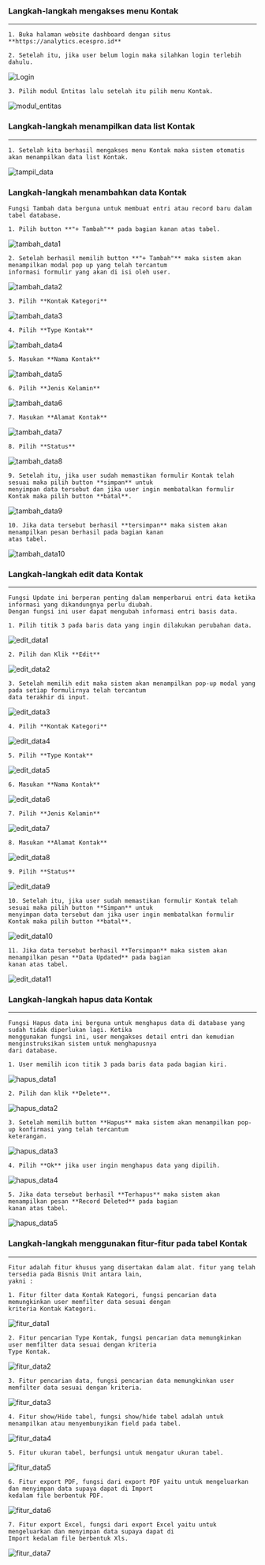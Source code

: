 ### __Langkah-langkah mengakses menu Kontak__
---
```
1. Buka halaman website dashboard dengan situs **https://analytics.ecespro.id**
```

```
2. Setelah itu, jika user belum login maka silahkan login terlebih dahulu.
```
![Login](../../static/img/Kontak/1.png)

```
3. Pilih modul Entitas lalu setelah itu pilih menu Kontak.
```
![modul_entitas](../../static/img/Kontak/2.png)


### __Langkah-langkah menampilkan data list Kontak__
---

```
1. Setelah kita berhasil mengakses menu Kontak maka sistem otomatis akan menampilkan data list Kontak.
```
![tampil_data](../../static/img/Kontak/3.png)


### __Langkah-langkah menambahkan data Kontak__
```
Fungsi Tambah data berguna untuk membuat entri atau record baru dalam tabel database. 
```
```
1. Pilih button **"+ Tambah"** pada bagian kanan atas tabel.
```
![tambah_data1](../../static/img/Kontak/4.png)
```
2. Setelah berhasil memilih button **"+ Tambah"** maka sistem akan menampilkan modal pop up yang telah tercantum 
informasi formulir yang akan di isi oleh user.
```
![tambah_data2](../../static/img/Kontak/5.png)
```
3. Pilih **Kontak Kategori**
```
![tambah_data3](../../static/img/Kontak/6.png)
```
4. Pilih **Type Kontak**
```
![tambah_data4](../../static/img/Kontak/7.png)
```
5. Masukan **Nama Kontak**
```
![tambah_data5](../../static/img/Kontak/8.png)
```
6. Pilih **Jenis Kelamin**
```
![tambah_data6](../../static/img/Kontak/9.png)
```
7. Masukan **Alamat Kontak**
```
![tambah_data7](../../static/img/Kontak/10.png)
```
8. Pilih **Status**
```
![tambah_data8](../../static/img/Kontak/11.png)
```
9. Setelah itu, jika user sudah memastikan formulir Kontak telah sesuai maka pilih button **simpan** untuk 
menyimpan data tersebut dan jika user ingin membatalkan formulir Kontak maka pilih button **batal**.
```
![tambah_data9](../../static/img/Kontak/12.png)
```
10. Jika data tersebut berhasil **tersimpan** maka sistem akan menampilkan pesan berhasil pada bagian kanan 
atas tabel.
```
![tambah_data10](../../static/img/Kontak/13.png)

### __Langkah-langkah edit data Kontak__
---
```
Fungsi Update ini berperan penting dalam memperbarui entri data ketika informasi yang dikandungnya perlu diubah. 
Dengan fungsi ini user dapat mengubah informasi entri basis data. 
```
```
1. Pilih titik 3 pada baris data yang ingin dilakukan perubahan data.
```
![edit_data1](../../static/img/Kontak/14.png)
```
2. Pilih dan Klik **Edit**
```
![edit_data2](../../static/img/Kontak/15.png)
```
3. Setelah memilih edit maka sistem akan menampilkan pop-up modal yang pada setiap formulirnya telah tercantum 
data terakhir di input.
```
![edit_data3](../../static/img/Kontak/16.png)
```
4. Pilih **Kontak Kategori**
```
![edit_data4](../../static/img/Kontak/17.png)
```
5. Pilih **Type Kontak**
```
![edit_data5](../../static/img/Kontak/18.png)
```
6. Masukan **Nama Kontak**
```
![edit_data6](../../static/img/Kontak/19.png)
```
7. Pilih **Jenis Kelamin**
```
![edit_data7](../../static/img/Kontak/20.png)
```
8. Masukan **Alamat Kontak**
```
![edit_data8](../../static/img/Kontak/21.png)
```
9. Pilih **Status**
```
![edit_data9](../../static/img/Kontak/22.png)
```
10. Setelah itu, jika user sudah memastikan formulir Kontak telah sesuai maka pilih button **Simpan** untuk 
menyimpan data tersebut dan jika user ingin membatalkan formulir Kontak maka pilih button **batal**.
```
![edit_data10](../../static/img/Kontak/23.png)
```
11. Jika data tersebut berhasil **Tersimpan** maka sistem akan menampilkan pesan **Data Updated** pada bagian 
kanan atas tabel.
```
![edit_data11](../../static/img/Kontak/24.png)


### __Langkah-langkah hapus data Kontak__
---
```
Fungsi Hapus data ini berguna untuk menghapus data di database yang sudah tidak diperlukan lagi. Ketika 
menggunakan fungsi ini, user mengakses detail entri dan kemudian menginstruksikan sistem untuk menghapusnya 
dari database.
```
```
1. User memilih icon titik 3 pada baris data pada bagian kiri.
```
![hapus_data1](../../static/img/Kontak/14.png)
```
2. Pilih dan klik **Delete**.
```
![hapus_data2](../../static/img/Kontak/15.png)
```
3. Setelah memilih button **Hapus** maka sistem akan menampilkan pop-up konfirmasi yang telah tercantum 
keterangan.
```
![hapus_data3](../../static/img/Kontak/25.png)
```
4. Pilih **Ok** jika user ingin menghapus data yang dipilih.
```
![hapus_data4](../../static/img/Kontak/26.png)
```
5. Jika data tersebut berhasil **Terhapus** maka sistem akan menampilkan pesan **Record Deleted** pada bagian 
kanan atas tabel.
```
![hapus_data5](../../static/img/Kontak/27.png)


### __Langkah-langkah menggunakan fitur-fitur pada tabel Kontak__
---
```
Fitur adalah fitur khusus yang disertakan dalam alat. fitur yang telah tersedia pada Bisnis Unit antara lain, 
yakni :
```
```
1. Fitur filter data Kontak Kategori, fungsi pencarian data memungkinkan user memfilter data sesuai dengan 
kriteria Kontak Kategori.
```
![fitur_data1](../../static/img/Kontak/28.png)
```
2. Fitur pencarian Type Kontak, fungsi pencarian data memungkinkan user memfilter data sesuai dengan kriteria 
Type Kontak.
```
![fitur_data2](../../static/img/Kontak/29.png)
```
3. Fitur pencarian data, fungsi pencarian data memungkinkan user memfilter data sesuai dengan kriteria.
```
![fitur_data3](../../static/img/Kontak/30.png)
```
4. Fitur show/Hide tabel, fungsi show/hide tabel adalah untuk menampilkan atau menyembunyikan field pada tabel.
```
![fitur_data4](../../static/img/Kontak/31.png)
```
5. Fitur ukuran tabel, berfungsi untuk mengatur ukuran tabel.
```
![fitur_data5](../../static/img/Kontak/32.png)
```
6. Fitur export PDF, fungsi dari export PDF yaitu untuk mengeluarkan dan menyimpan data supaya dapat di Import 
kedalam file berbentuk PDF.
```
![fitur_data6](../../static/img/Kontak/33.png)
```
7. Fitur export Excel, fungsi dari export Excel yaitu untuk mengeluarkan dan menyimpan data supaya dapat di 
Import kedalam file berbentuk Xls.
```
![fitur_data7](../../static/img/Kontak/34.png)






